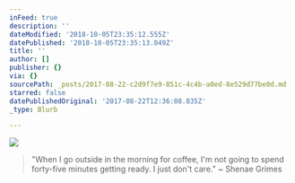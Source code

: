 ```yaml
---
inFeed: true
description: ''
dateModified: '2018-10-05T23:35:12.555Z'
datePublished: '2018-10-05T23:35:13.049Z'
title: ''
author: []
publisher: {}
via: {}
sourcePath: _posts/2017-08-22-c2d9f7e9-851c-4c4b-a0ed-8e529d77be0d.md
starred: false
datePublishedOriginal: '2017-08-22T12:36:08.835Z'
_type: Blurb

---
```

![](https://the-grid-user-content.s3-us-west-2.amazonaws.com/5eeaea32-8905-4730-8d53-fbcd0b501a43.jpg)

> "When I go outside in the morning for coffee, I'm not going to spend forty-five minutes getting ready. I just don't care." ~ Shenae Grimes
